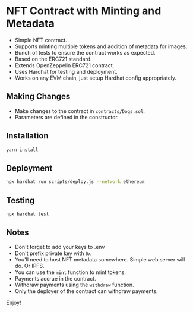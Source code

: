 # NFT Contract with Minting and Metadata

- Simple NFT contract.
- Supports minting multiple tokens and addition of metadata for images. 
- Bunch of tests to ensure the contract works as expected.
- Based on the ERC721 standard.
- Extends OpenZeppelin ERC721 contract.
- Uses Hardhat for testing and deployment.
- Works on any EVM chain, just setup Hardhat config appropriately.

## Making Changes

- Make changes to the contract in `contracts/Dogs.sol`.
- Parameters are defined in the constructor.

## Installation
    
```bash
yarn install
```

## Deployment

```bash
npx hardhat run scripts/deploy.js --network ethereum
```

## Testing

```bash
npx hardhat test
```

## Notes

- Don't forget to add your keys to .env
- Don't prefix private key with `0x`
- You'll need to host NFT metadata somewhere. Simple web server will do. Or IPFS.
- You can use the `mint` function to mint tokens.
- Payments accrue in the contract.
- Withdraw payments using the `withdraw` function.
- Only the deployer of the contract can withdraw payments.

Enjoy!
